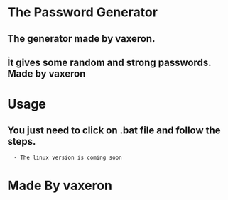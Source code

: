 # The Password Generator
## The generator made by vaxeron.
## İt gives some random and strong passwords. Made by vaxeron

# Usage
## You just need to click on .bat file and follow the steps.
      - The linux version is coming soon

# Made By vaxeron
